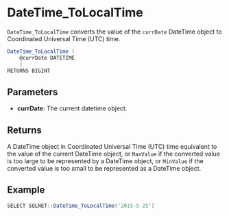 # DateTime_ToLocalTime

`DateTime_ToLocalTime` converts the value of the `currDate` DateTime object to Coordinated Universal Time (UTC) time.

```csharp
DateTime_ToLocalTime (
	@currDate DATETIME
	)
RETURNS BIGINT
```

## Parameters

 - **currDate**: The current datetime object.

## Returns

A DateTime object in Coordinated Universal Time (UTC) time equivalent to the value of the current DateTime object, or `MaxValue` if the converted value is too large to be represented by a DateTime object, or `MinValue` if the converted value is too small to be represented as a DateTime object.

## Example

```csharp
SELECT SQLNET::DateTime_ToLocalTime('2015-5-25')
```

